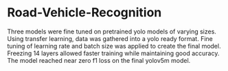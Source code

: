 # Road-Vehicle-Recognition

Three models were fine tuned on pretrained yolo models of varying sizes. Using transfer learning, data was gathered into a yolo ready format. Fine tuning of learning rate and batch size was applied to create the final model. Freezing 14 layers allowed faster training while maintaining good accuracy. The model reached near zero f1 loss on the final yolov5m model.
